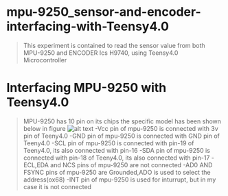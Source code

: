 # mpu-9250_sensor-and-encoder-interfacing-with-Teensy4.0
> This experiment is contained to read the sensor value from both MPU-9250 and ENCODER Ics H9740, using Teensy4.0 Microcontroller  
##
# Interfacing MPU-9250 with Teensy4.0
> MPU-9250 has 10 pin on its chips the specific model has been shown below in figure 
![alt text](https://github.com/razainno/mpu-9250_sensor-and-encoder-interfacing-with-Teensy4.0/blob/master/mpu_9250.JPG)
-Vcc pin of mpu-9250 is connected with 3v pin of Teeny4.0 
-GND pin of mpu-9250 is connected with GND pin of Teeny4.0
-SCL pin of mpu-9250 is connected with  pin-19 of Teeny4.0, its also connected with pin-16
-SDA pin of mpu-9250 is connected with  pin-18 of Teeny4.0, its also connected with pin-17
-ECL,EDA and NCS pins of mpu-9250 are not connected
-AD0  AND FSYNC pins of mpu-9250 are Grounded,ADO is used to select the address(ox68)
-INT pin of mpu-9250 is used for inturrupt, but in my case it is not connected 
